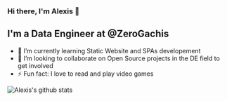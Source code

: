 ### Hi there, I'm Alexis 👋

<!--
**alexismanuel/alexismanuel** is a ✨ _special_ ✨ repository because its `README.md` (this file) appears on your GitHub profile.

Here are some ideas to get you started:

- 🔭 I’m currently working on ...
- 🌱 I’m currently learning ...
- 👯 I’m looking to collaborate on ...
- 🤔 I’m looking for help with ...
- 💬 Ask me about ...
- 📫 How to reach me: ...
- 😄 Pronouns: ...
- ⚡ Fun fact: ...
-->

## I'm a Data Engineer at @ZeroGachis
- 🌱 I’m currently learning Static Website and SPAs developement 
- 👯 I’m looking to collaborate on Open Source projects in the DE field to get involved
- ⚡ Fun fact: I love to read and play video games

<img align="left" alt="Alexis's github stats" src="https://github-readme-stats.vercel.app/api?username=alexismanuel&show_icons=true&hide_border=true&count_private=true">
<!--<img align="left" alt="Alexis's github stats" src="https://github-readme-stats.vercel.app/api/top-langs/?username=alexismanuel&hide_border=true">
